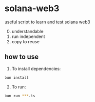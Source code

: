 # solana-web3

useful script to learn and test solana web3

0. understandable
1. run independent
2. copy to reuse


## how to use
1. To install dependencies:

```bash
bun install
```

2. To run:

```bash
bun run ***.ts
```
